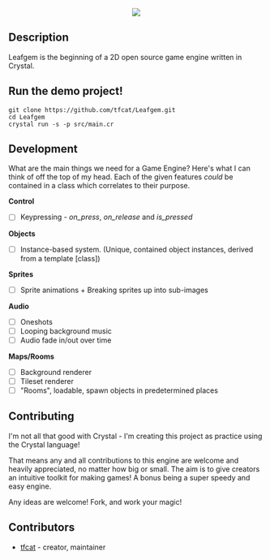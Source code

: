 <p align="center">
	<img src="https://raw.githubusercontent.com/tfcat/Leafgem/master/logo.png">
</p>

## Description

Leafgem is the beginning of a 2D open source game engine written in Crystal.

## Run the demo project!

```
git clone https://github.com/tfcat/Leafgem.git
cd Leafgem
crystal run -s -p src/main.cr
```

## Development

What are the main things we need for a Game Engine? Here's what I can think of off the top of my head.
Each of the given features *could* be contained in a class which correlates to their purpose.

**Control**
- [ ] Keypressing - *on_press*, *on_release* and *is_pressed*

**Objects**
- [ ] Instance-based system. (Unique, contained object instances, derived from a template [class])

**Sprites**
- [ ] Sprite animations + Breaking sprites up into sub-images

**Audio**
- [ ] Oneshots
- [ ] Looping background music
- [ ] Audio fade in/out over time

**Maps/Rooms**
- [ ] Background renderer
- [ ] Tileset renderer
- [ ] "Rooms", loadable, spawn objects in predetermined places

## Contributing 

I'm not all that good with Crystal - I'm creating this project as practice using the Crystal language! 

That means any and all contributions to this engine are welcome and heavily appreciated, no matter how big or small. The aim is to give creators an intuitive toolkit for making games! A bonus being a super speedy and easy engine.

Any ideas are welcome!
Fork, and work your magic!

## Contributors

- [tfcat](https://github.com/tfcat) - creator, maintainer
